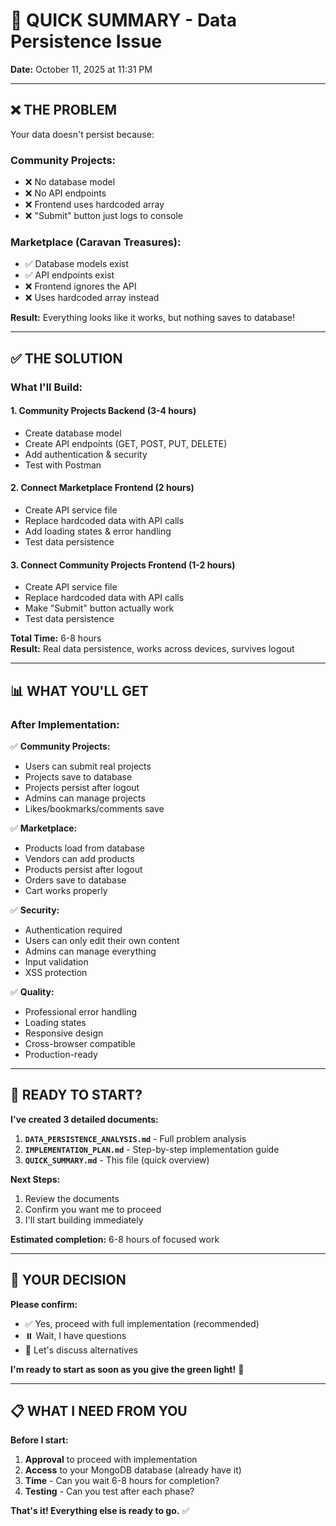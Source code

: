 # 🎯 QUICK SUMMARY - Data Persistence Issue

**Date:** October 11, 2025 at 11:31 PM

---

## ❌ THE PROBLEM

Your data doesn't persist because:

### **Community Projects:**
- ❌ No database model
- ❌ No API endpoints  
- ❌ Frontend uses hardcoded array
- ❌ "Submit" button just logs to console

### **Marketplace (Caravan Treasures):**
- ✅ Database models exist
- ✅ API endpoints exist
- ❌ Frontend ignores the API
- ❌ Uses hardcoded array instead

**Result:** Everything looks like it works, but nothing saves to database!

---

## ✅ THE SOLUTION

### **What I'll Build:**

#### **1. Community Projects Backend (3-4 hours)**
- Create database model
- Create API endpoints (GET, POST, PUT, DELETE)
- Add authentication & security
- Test with Postman

#### **2. Connect Marketplace Frontend (2 hours)**
- Create API service file
- Replace hardcoded data with API calls
- Add loading states & error handling
- Test data persistence

#### **3. Connect Community Projects Frontend (1-2 hours)**
- Create API service file
- Replace hardcoded data with API calls
- Make "Submit" button actually work
- Test data persistence

**Total Time:** 6-8 hours  
**Result:** Real data persistence, works across devices, survives logout

---

## 📊 WHAT YOU'LL GET

### **After Implementation:**

✅ **Community Projects:**
- Users can submit real projects
- Projects save to database
- Projects persist after logout
- Admins can manage projects
- Likes/bookmarks/comments save

✅ **Marketplace:**
- Products load from database
- Vendors can add products
- Products persist after logout
- Orders save to database
- Cart works properly

✅ **Security:**
- Authentication required
- Users can only edit their own content
- Admins can manage everything
- Input validation
- XSS protection

✅ **Quality:**
- Professional error handling
- Loading states
- Responsive design
- Cross-browser compatible
- Production-ready

---

## 🚀 READY TO START?

**I've created 3 detailed documents:**

1. **`DATA_PERSISTENCE_ANALYSIS.md`** - Full problem analysis
2. **`IMPLEMENTATION_PLAN.md`** - Step-by-step implementation guide
3. **`QUICK_SUMMARY.md`** - This file (quick overview)

**Next Steps:**
1. Review the documents
2. Confirm you want me to proceed
3. I'll start building immediately

**Estimated completion:** 6-8 hours of focused work

---

## 💬 YOUR DECISION

**Please confirm:**
- ✅ Yes, proceed with full implementation (recommended)
- ⏸️ Wait, I have questions
- 🔄 Let's discuss alternatives

**I'm ready to start as soon as you give the green light!** 🚀

---

## 📋 WHAT I NEED FROM YOU

**Before I start:**
1. **Approval** to proceed with implementation
2. **Access** to your MongoDB database (already have it)
3. **Time** - Can you wait 6-8 hours for completion?
4. **Testing** - Can you test after each phase?

**That's it! Everything else is ready to go.** ✅
